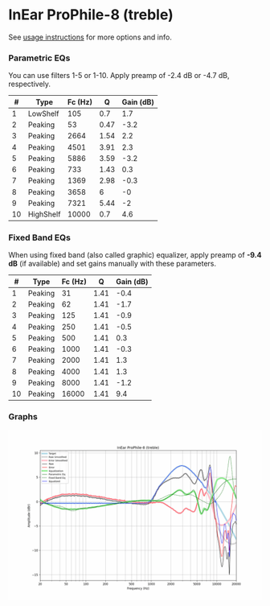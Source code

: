 # InEar ProPhile-8 (treble)
See [usage instructions](https://github.com/jaakkopasanen/AutoEq#usage) for more options and info.

### Parametric EQs
You can use filters 1-5 or 1-10. Apply preamp of -2.4 dB or -4.7 dB, respectively.

|   # | Type      |   Fc (Hz) |    Q |   Gain (dB) |
|-----|-----------|-----------|------|-------------|
|   1 | LowShelf  |       105 | 0.7  |         1.7 |
|   2 | Peaking   |        53 | 0.47 |        -3.2 |
|   3 | Peaking   |      2664 | 1.54 |         2.2 |
|   4 | Peaking   |      4501 | 3.91 |         2.3 |
|   5 | Peaking   |      5886 | 3.59 |        -3.2 |
|   6 | Peaking   |       733 | 1.43 |         0.3 |
|   7 | Peaking   |      1369 | 2.98 |        -0.3 |
|   8 | Peaking   |      3658 | 6    |        -0   |
|   9 | Peaking   |      7321 | 5.44 |        -2   |
|  10 | HighShelf |     10000 | 0.7  |         4.6 |

### Fixed Band EQs
When using fixed band (also called graphic) equalizer, apply preamp of **-9.4 dB** (if available) and set gains manually with these parameters.

|   # | Type    |   Fc (Hz) |    Q |   Gain (dB) |
|-----|---------|-----------|------|-------------|
|   1 | Peaking |        31 | 1.41 |        -0.4 |
|   2 | Peaking |        62 | 1.41 |        -1.7 |
|   3 | Peaking |       125 | 1.41 |        -0.9 |
|   4 | Peaking |       250 | 1.41 |        -0.5 |
|   5 | Peaking |       500 | 1.41 |         0.3 |
|   6 | Peaking |      1000 | 1.41 |        -0.3 |
|   7 | Peaking |      2000 | 1.41 |         1.3 |
|   8 | Peaking |      4000 | 1.41 |         1.3 |
|   9 | Peaking |      8000 | 1.41 |        -1.2 |
|  10 | Peaking |     16000 | 1.41 |         9.4 |

### Graphs
![](./InEar%20ProPhile-8%20(treble).png)
